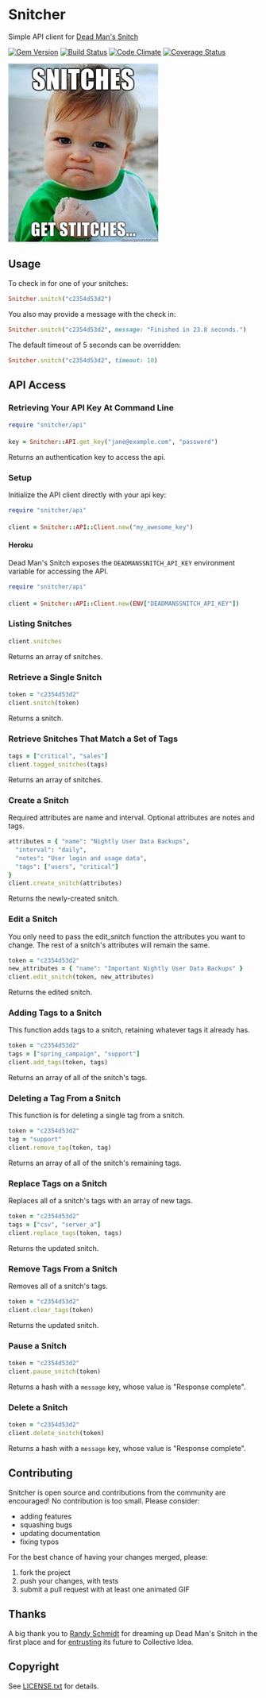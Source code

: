 # Snitcher

Simple API client for [Dead Man's Snitch](https://deadmanssnitch.com)

[![Gem Version](https://badge.fury.io/rb/snitcher.png)](http://badge.fury.io/rb/snitcher)
[![Build Status](https://travis-ci.org/deadmanssnitch/snitcher.png?branch=master)](https://travis-ci.org/deadmanssnitch/snitcher)
[![Code Climate](https://codeclimate.com/github/deadmanssnitch/snitcher.png)](https://codeclimate.com/github/deadmanssnitch/snitcher)
[![Coverage Status](https://coveralls.io/repos/deadmanssnitch/snitcher/badge.png)](https://coveralls.io/r/deadmanssnitch/snitcher)

![Snitches get Stitches](doc/get_them_stitches.jpg)

## Usage

To check in for one of your snitches:

```ruby
Snitcher.snitch("c2354d53d2")
```

You also may provide a message with the check in:

```ruby
Snitcher.snitch("c2354d53d2", message: "Finished in 23.8 seconds.")
```

The default timeout of 5 seconds can be overridden:

```ruby
Snitcher.snitch("c2354d53d2", timeout: 10)
```

## API Access

### Retrieving Your API Key At Command Line

```ruby
require "snitcher/api"

key = Snitcher::API.get_key("jane@example.com", "password")
```

Returns an authentication key to access the api.

### Setup

Initialize the API client directly with your api key:

```ruby
require "snitcher/api"

client = Snitcher::API::Client.new("my_awesome_key")
```

#### Heroku

Dead Man's Snitch exposes the `DEADMANSSNITCH_API_KEY` environment variable for
accessing the API.

```ruby
require "snitcher/api"

client = Snitcher::API::Client.new(ENV["DEADMANSSNITCH_API_KEY"])
```

### Listing Snitches

```ruby
client.snitches
```

Returns an array of snitches.

### Retrieve a Single Snitch

```ruby
token = "c2354d53d2"
client.snitch(token)
```

Returns a snitch.

### Retrieve Snitches That Match a Set of Tags

```ruby
tags = ["critical", "sales"]
client.tagged_snitches(tags)
```

Returns an array of snitches.

### Create a Snitch

Required attributes are name and interval. Optional attributes are notes and tags.

```ruby
attributes = { "name": "Nightly User Data Backups",
  "interval": "daily",
  "notes": "User login and usage data",
  "tags": ["users", "critical"]
}
client.create_snitch(attributes)
```

Returns the newly-created snitch.

### Edit a Snitch

You only need to pass the edit_snitch function the attributes you want to change. The rest of a snitch's attributes will remain the same.

```ruby
token = "c2354d53d2"
new_attributes = { "name": "Important Nightly User Data Backups" }
client.edit_snitch(token, new_attributes)
```

Returns the edited snitch.

### Adding Tags to a Snitch

This function adds tags to a snitch, retaining whatever tags it already has.

```ruby
token = "c2354d53d2"
tags = ["spring_campaign", "support"]
client.add_tags(token, tags)
```

Returns an array of all of the snitch's tags.

### Deleting a Tag From a Snitch

This function is for deleting a single tag from a snitch.

```ruby
token = "c2354d53d2"
tag = "support"
client.remove_tag(token, tag)
```

Returns an array of all of the snitch's remaining tags.

### Replace Tags on a Snitch

Replaces all of a snitch's tags with an array of new tags.

```ruby
token = "c2354d53d2"
tags = ["csv", "server_a"]
client.replace_tags(token, tags)
```

Returns the updated snitch.

### Remove Tags From a Snitch

Removes all of a snitch's tags.

```ruby
token = "c2354d53d2"
client.clear_tags(token)
```

Returns the updated snitch.

### Pause a Snitch

```ruby
token = "c2354d53d2"
client.pause_snitch(token)
```

Returns a hash with a `message` key, whose value is "Response complete".

### Delete a Snitch

```ruby
token = "c2354d53d2"
client.delete_snitch(token)
```

Returns a hash with a `message` key, whose value is "Response complete".

## Contributing

Snitcher is open source and contributions from the community are encouraged! No
contribution is too small. Please consider:

* adding features
* squashing bugs
* updating documentation
* fixing typos

For the best chance of having your changes merged, please:

1. fork the project
2. push your changes, with tests
3. submit a pull request with at least one animated GIF

## Thanks

A big thank you to [Randy Schmidt](https://github.com/r38y) for dreaming up
Dead Man's Snitch in the first place and for
[entrusting](http://r38y.com/dead-mans-snitch-sold) its future to Collective
Idea.

## Copyright

See [LICENSE.txt](LICENSE.txt) for details.
